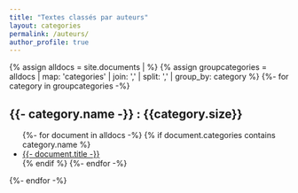 ```yaml
---
title: "Textes classés par auteurs"
layout: categories
permalink: /auteurs/
author_profile: true
---
```



{% assign alldocs = site.documents | <additional standard filtering and sorting> %}	
{% assign groupcategories =  alldocs | map: 'categories' | join: ','  | split: ','  | group_by: category %}
{%- for category in groupcategories -%}
<h2>{{- category.name -}} : {{category.size}}</h2>
<ul>
	{%- for document in alldocs -%}
    	{% if document.categories contains category.name %}
        	 <li><a href="https://eyssette.github.io/dossiers{{- document.url -}}">{{- document.title -}}</a></li>
		 {% endif %}
    {%- endfor -%}
</ul>
{%- endfor -%}